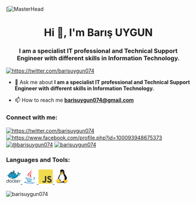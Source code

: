 [![MasterHead](https://www.training.com.au/wp-content/uploads/Full-Stack-Developer-1.jpeg)
<h1 align="center">Hi 👋, I'm Barış UYGUN</h1>
<h3 align="center">I am a specialist IT professional and Technical Support Engineer with different skills in Information Technology.</h3>

<p align="left"> <a href="https://twitter.com/https://twitter.com/barisuygun074" target="blank"><img src="https://img.shields.io/twitter/follow/https://twitter.com/barisuygun074?logo=twitter&style=for-the-badge" alt="https://twitter.com/barisuygun074" /></a> </p>

- 💬 Ask me about **I am a specialist IT professional and Technical Support Engineer with different skills in Information Technology.**

- 📫 How to reach me **barisuygun074@gmail.com**

<h3 align="left">Connect with me:</h3>
<p align="left">
<a href="https://twitter.com/https://twitter.com/barisuygun074" target="blank"><img align="center" src="https://raw.githubusercontent.com/rahuldkjain/github-profile-readme-generator/master/src/images/icons/Social/twitter.svg" alt="https://twitter.com/barisuygun074" height="30" width="40" /></a>
<a href="https://fb.com/https://www.facebook.com/profile.php?id=100093948675373" target="blank"><img align="center" src="https://raw.githubusercontent.com/rahuldkjain/github-profile-readme-generator/master/src/images/icons/Social/facebook.svg" alt="https://www.facebook.com/profile.php?id=100093948675373" height="30" width="40" /></a>
<a href="https://medium.com/@barisuygun074" target="blank"><img align="center" src="https://raw.githubusercontent.com/rahuldkjain/github-profile-readme-generator/master/src/images/icons/Social/medium.svg" alt="@barisuygun074" height="30" width="40" /></a>
<a href="https://discord.gg/barisuygun074" target="blank"><img align="center" src="https://raw.githubusercontent.com/rahuldkjain/github-profile-readme-generator/master/src/images/icons/Social/discord.svg" alt="barisuygun074" height="30" width="40" /></a>
</p>

<h3 align="left">Languages and Tools:</h3>
<p align="left"> <a href="https://www.docker.com/" target="_blank" rel="noreferrer"> <img src="https://raw.githubusercontent.com/devicons/devicon/master/icons/docker/docker-original-wordmark.svg" alt="docker" width="40" height="40"/> </a> <a href="https://www.java.com" target="_blank" rel="noreferrer"> <img src="https://raw.githubusercontent.com/devicons/devicon/master/icons/java/java-original.svg" alt="java" width="40" height="40"/> </a> <a href="https://developer.mozilla.org/en-US/docs/Web/JavaScript" target="_blank" rel="noreferrer"> <img src="https://raw.githubusercontent.com/devicons/devicon/master/icons/javascript/javascript-original.svg" alt="javascript" width="40" height="40"/> </a> <a href="https://www.linux.org/" target="_blank" rel="noreferrer"> <img src="https://raw.githubusercontent.com/devicons/devicon/master/icons/linux/linux-original.svg" alt="linux" width="40" height="40"/> </a> </p>

<p><img align="center" src="https://github-readme-streak-stats.herokuapp.com/?user=barisuygun074&" alt="barisuygun074" /></p>
